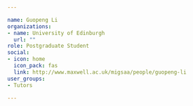 ```yaml
---

name: Guopeng Li
organizations:
- name: University of Edinburgh 
  url: ""
role: Postgraduate Student
social:
- icon: home
  icon_pack: fas
  link: http://www.maxwell.ac.uk/migsaa/people/guopeng-li
user_groups:
- Tutors

---
```

